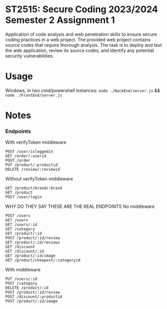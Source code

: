 # ST2515: Secure Coding 2023/2024 Semester 2 Assignment 1

Application of code analysis and web penetration skills to ensure secure coding practices in a web project. The provided web project contains source codes that require thorough analysis. The task is to deploy and test the web application, review its source codes, and identify any potential security vulnerabilities.

# Usage

Windows, in two cmd/powershell instances: ```node ./BackEnd/server.js``` && ```node ./FrontEnd/server.js```

# Notes 

### Endpoints

With verifyToken middleware
```
POST /user/isloggedin
GET /order/:userid
POST /order
PUT /product/:productid
DELETE /review/:reviewid
```
Without verifyToken middleware
```
GET /product/brand/:brand
GET /product
POST /user/login
```

WHY DO THEY SAY THESE ARE THE REAL ENDPOINTS
No middleware
```
POST /users
GET /users
GET /users/:id
GET /category
GET /product/:id
POST /product/:id/review
GET /product/:id/reviews
GET /discount
GET /discount/:id
GET /product/:id/image
GET /product/cheapest/:categoryid
```
With middleware
```
PUT /users/:id
POST /category
DELETE /product/:id
POST /product/:id/review
POST /discount/:productid
POST /product/:id/image
```